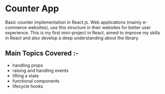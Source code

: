 # Counter App

Basic counter implementation in React.js. Web applications (mainly e-commerce websites), use this structure in their websites for better user experience. This is my first mini-project in React, aimed to improve my skills in React and also develop a deep understanding about the library.

## Main Topics Covered :-

- handling props
- raising and handling events
- lifting a state
- functional components
- lifecycle hooks
